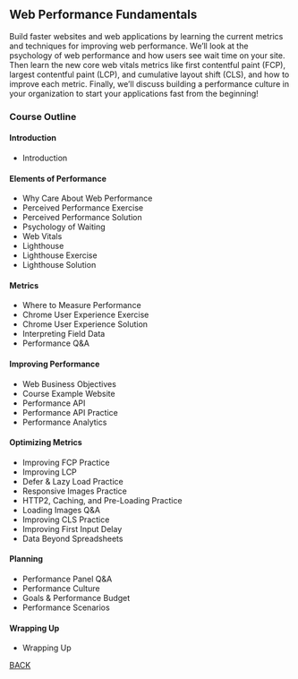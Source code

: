 ## Web Performance Fundamentals

Build faster websites and web applications by learning the current metrics and techniques for improving web performance. We’ll look at the psychology of web performance and how users see wait time on your site. Then learn the new core web vitals metrics like first contentful paint (FCP), largest contentful paint (LCP), and cumulative layout shift (CLS), and how to improve each metric. Finally, we’ll discuss building a performance culture in your organization to start your applications fast from the beginning!

<!-- Course Code (https://github.com/toddhgardner/perf-training-website) -->

### Course Outline
#### Introduction
- Introduction

#### Elements of Performance
- Why Care About Web Performance
- Perceived Performance Exercise
- Perceived Performance Solution
- Psychology of Waiting
- Web Vitals
- Lighthouse
- Lighthouse Exercise
- Lighthouse Solution

#### Metrics
- Where to Measure Performance
- Chrome User Experience Exercise
- Chrome User Experience Solution
- Interpreting Field Data
- Performance Q&A

#### Improving Performance
- Web Business Objectives
- Course Example Website
- Performance API
- Performance API Practice
- Performance Analytics

#### Optimizing Metrics
- Improving FCP Practice
- Improving LCP
- Defer & Lazy Load Practice
- Responsive Images Practice
- HTTP2, Caching, and Pre-Loading Practice
- Loading Images Q&A
- Improving CLS Practice
- Improving First Input Delay
- Data Beyond Spreadsheets

#### Planning
- Performance Panel Q&A
- Performance Culture
- Goals & Performance Budget
- Performance Scenarios

#### Wrapping Up
- Wrapping Up

[BACK](./README.md)